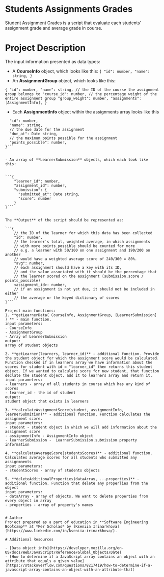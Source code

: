 # Students Assignments Grades
Student Assignment Grades is a script that evaluate each students' assignment grade and average grade in course.

# Project Description
The input information presented as data types:

- A **CourseInfo** object, which looks like this:
`
{
  "id": number,
  "name": string,
}
`
- An **AssignmentGroup** object, which looks like this:

`{
  "id": number,
  "name": string,
  // the ID of the course the assignment group belongs to
  "course_id": number,
  // the percentage weight of the entire assignment group
  "group_weight": number,
  "assignments": [AssignmentInfo],
}`

- Each **AssignmentInfo** object within the assignments array looks like this

```{
  "id": number,
  "name": string,
  // the due date for the assignment
  "due_at": Date string,
  // the maximum points possible for the assignment
  "points_possible": number,
}```


- An array of **LearnerSubmission** objects, which each look like this:


```{
    "learner_id": number,
    "assignment_id": number,
    "submission": {
      "submitted_at": Date string,
      "score": number
    }
}```


The **Output** of the script should be represented as:

```{
    // the ID of the learner for which this data has been collected
    "id": number,
    // the learner’s total, weighted average, in which assignments
    // with more points_possible should be counted for more
    // e.g. a learner with 50/100 on one assignment and 190/200 on another
    // would have a weighted average score of 240/300 = 80%.
    "avg": number,
    // each assignment should have a key with its ID,
    // and the value associated with it should be the percentage that
    // the learner scored on the assignment (submission.score / points_possible)
    <assignment_id>: number,
    // if an assignment is not yet due, it should not be included in either
    // the average or the keyed dictionary of scores
}```

Project main functions:
1. **getLearnerData( CourseInfo, AssignmentGroup, [LearnerSubmission] ) ** - main function. 
input parameters:
- CourseInfo
- AssignmentGroup
- Array of LearnerSubmission
output:
array of student objects

2. **getLearner(learners, learner_id)** - additional function. Provide the student object for which the assignment score would be calculated.  Function checked if in learners array we have information about the scores for student with id = "learner_id" then returns this student object. If we wanted to calculate score for new student, that function declate the student object, add it to learners array and return it.
input parameters:
- learners - array of all students in course which has any kind of scores
- learner_id - the id of student
output: 
student object that exists in learners

3. **calculateAssignmentScore(student, assignmentInfo, learnerSubmition)** - additional function. Function calculates the assignment score.
input parameters:
- student - student object in which we will add information about the assignment score
- assignmentInfo - AssignmentInfo object 
- learnerSubmission -  LearnerSubmission.submission property information

4. **calculateAverageScore(studentsScores)** - additional function. Calculates average scores for all students who submitted any assignmnents
input parameters:
- studentScores - array of students objects

5. **deleteAdditionalProperties(dataArray, ...properties)** - additional function. Function that delete any properlies from the object
input parameters:
- dataArray - array of objects. We want to delete properties from every object in array
- properties - array of property's names 


# Author
Project prepared as a part of education in **Software Engineering Bootcamp** at *Per Scholas* by [Kseniia Irinarkhova](https://www.linkedin.com/in/kseniia-irinarkhova/).

# Additional Resources

- [Data object info](https://developer.mozilla.org/en-US/docs/Web/JavaScript/Reference/Global_Objects/Date)
- [How to determine if a JavaScript array contains an object with an attribute that equals a given value](https://stackoverflow.com/questions/8217419/how-to-determine-if-a-javascript-array-contains-an-object-with-an-attribute-that)